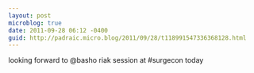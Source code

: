 ```yaml
---
layout: post
microblog: true
date: 2011-09-28 06:12 -0400
guid: http://padraic.micro.blog/2011/09/28/t118991547336368128.html
---
```

looking forward to @basho riak session at #surgecon today
